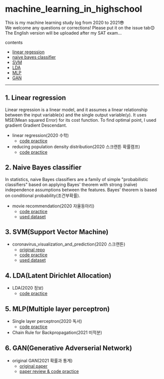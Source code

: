 # machine_learning_in_highschool
This is my machine learning study log from 2020 to 2021😎  
We welcome any questions or corrections! Please put it on the issue tab😊  
The English version will be uploaded after my SAT exam...

contents
- [linear regession](https://github.com/eunjijeon11/machine_learning_at_highschool#1-linear-regression)    
- [naive bayes classifier](https://github.com/eunjijeon11/machine_learning_at_highschool#2-naive-bayes-classifier)  
- [SVM](https://github.com/eunjijeon11/machine_learning_at_highschool#3-svmsupport-vector-machine)  
- [LDA](https://github.com/eunjijeon11/machine_learning_at_highschool#4-ldalatent-dirichlet-allocation)  
- [MLP](https://github.com/eunjijeon11/machine_learning_at_highschool#5-mlpmultiple-layer-perceptron)
- [GAN](https://github.com/eunjijeon11/machine_learning_at_highschool#6-gangenerative-adverserial-network)

---------------------------------------------------------------
## 1. Linear regression  
Linear regression is a linear model, and it assumes a linear relationship between the input variable(x) and the single output variable(y). It uses MSE(Mean squared Error) for its cost function. To find optimal point, I used gradient Gradient Descendant.
- linear regression(2020 수학)
    - [code practice](https://github.com/eunjijeon11/machine_learning_at_highschool/blob/master/linear_regression/%EC%84%A0%ED%98%95%ED%9A%8C%EA%B7%80/%EC%84%A0%ED%98%95%ED%9A%8C%EA%B7%80.py)  
- reducing population density distribution(2020 스크랜튼 확률캠프)
    - [code practice](https://github.com/eunjijeon11/machine_learning_at_highschool/blob/master/linear_regression/%EC%9D%B8%EA%B5%AC-%EC%9D%B8%EA%B5%AC%EB%B0%80%EB%8F%84/population_density.py)  

## 2. Naive Bayes classifier 
In statistics, naive Bayes classifiers are a family of simple "probabilistic classifiers" based on applying Bayes' theorem with strong (naïve) independence assumptions between the features. Bayes' theorem is based on conditional probability(조건부확률).  
- movie recommendation(2020 자율동아리)
    - [code practice](https://github.com/eunjijeon11/machine_learning_at_highschool/blob/master/naive_bayes/movie_recommend/movie_recommendation.py)
    - [used dataset](https://github.com/eunjijeon11/machine_learning_at_highschool/blob/master/naive_bayes/movie_recommend/tmdb_5000_movies.csv)

## 3. SVM(Support Vector Machine)  
- coronavirus_visualization_and_prediction(2020 스크랜튼)
    - [original repo](https://github.com/therealcyberlord/coronavirus_visualization_and_prediction)
    - [code practice](https://github.com/eunjijeon11/machine_learning_at_highschool/blob/master/SVM/coronavirus_visualization_and_prediction/coronavirus-covid-19-visualization-prediction.ipynb)
    - [used dataset](https://github.com/eunjijeon11/machine_learning_at_highschool/blob/master/SVM/coronavirus_visualization_and_prediction/corona_south_korea.csv)

## 4. LDA(Latent Dirichlet Allocation)
- LDA(2020 정보)
    - [code practice](https://github.com/eunjijeon11/machine_learning_at_highschool/blob/master/LDA/LDA.ipynb)

## 5. MLP(Multiple layer perceptron)
- Single layer perceptron(2020 독서)
    - [code practice](https://github.com/eunjijeon11/machine_learning_at_highschool/blob/master/MLP/perceptron/%EB%8B%A8%EC%B8%B5%20%ED%8D%BC%EC%85%89%ED%8A%B8%EB%A1%A0.py)
- Chain Rule for Backpropagation(2021 미적분)

## 6. GAN(Generative Adverserial Network)  
- original GAN(2021 확률과 통계)
    - [original paper](https://arxiv.org/abs/1406.2661)
    - [paper review & code practice](https://github.com/eunjijeon11/machine_learning_at_highschool/blob/master/GAN/GAN.ipynb)
